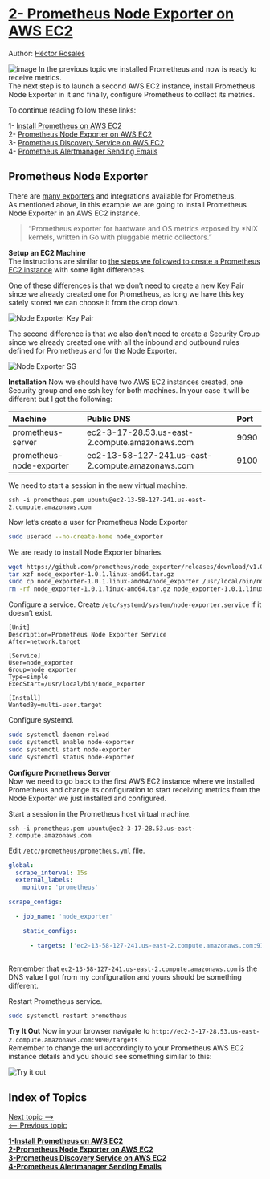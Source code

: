 
# [2- Prometheus Node Exporter on AWS EC2](./prometheus-on-aws-ec2-part2.md)  
Author:
[Héctor Rosales](https://codewizardly.com/authors/hector/)  

![image](https://user-images.githubusercontent.com/100445644/168934128-dac0416b-8e26-47d0-aeac-0b62996502d3.png)
In the previous topic we installed Prometheus and now is ready to receive metrics.   
The next step is to launch a second AWS EC2 instance, install Prometheus Node Exporter in it and finally, configure Prometheus to collect its metrics.

To continue reading follow these links:  

1- [Install Prometheus on AWS EC2](./prometheus-on-aws-ec2-part1.md)  
2- [Prometheus Node Exporter on AWS EC2](./prometheus-on-aws-ec2-part2.md)  
3- [Prometheus Discovery Service on AWS EC2](./prometheus-on-aws-ec2-part3.md)  
4- [Prometheus Alertmanager Sending Emails](./prometheus-on-aws-ec2-part4.md)  

## Prometheus Node Exporter  
There are [many exporters](https://prometheus.io/docs/instrumenting/exporters) and integrations available for Prometheus.   
As mentioned above, in this example we are going to install Prometheus Node Exporter in an AWS EC2 instance.

 >“Prometheus exporter for hardware and OS metrics exposed by *NIX kernels, written in Go with pluggable metric collectors.”

**Setup an EC2 Machine**   
The instructions are similar to [the steps we followed to create a Prometheus EC2 instance](./prometheus-on-aws-ec2-part1.md) with some light differences.

One of these differences is that we don’t need to create a new Key Pair since we already created one for Prometheus, as long we have this key safely stored we can choose it from the drop down.


![Node Exporter Key Pair](https://user-images.githubusercontent.com/100445644/168934846-e7bd9d2a-407a-4c32-80b2-9db072b8db63.png)

The second difference is that we also don’t need to create a Security Group since we already created one with all the inbound and outbound rules defined for Prometheus and for the Node Exporter.


![Node Exporter SG](https://user-images.githubusercontent.com/100445644/168934894-00bb7158-3080-4038-8d79-ebc8407ac137.png)

**Installation**
Now we should have two AWS EC2 instances created, one Security group and one ssh key for both machines. In your case it will be different but I got the following:

|Machine	|Public DNS	|Port|
|:----|:----|:----|
|prometheus-server	|ec2-3-17-28.53.us-east-2.compute.amazonaws.com	|9090|
|prometheus-node-exporter	|ec2-13-58-127-241.us-east-2.compute.amazonaws.com	|9100|

We need to start a session in the new virtual machine.

```console
ssh -i prometheus.pem ubuntu@ec2-13-58-127-241.us-east-2.compute.amazonaws.com
```

Now let’s create a user for Prometheus Node Exporter
```bash
sudo useradd --no-create-home node_exporter
```

We are ready to install Node Exporter binaries.

```bash
wget https://github.com/prometheus/node_exporter/releases/download/v1.0.1/node_exporter-1.0.1.linux-amd64.tar.gz
tar xzf node_exporter-1.0.1.linux-amd64.tar.gz
sudo cp node_exporter-1.0.1.linux-amd64/node_exporter /usr/local/bin/node_exporter
rm -rf node_exporter-1.0.1.linux-amd64.tar.gz node_exporter-1.0.1.linux-amd64
```

Configure a service. Create `/etc/systemd/system/node-exporter.service` if it doesn’t exist.
```service
[Unit]
Description=Prometheus Node Exporter Service
After=network.target

[Service]
User=node_exporter
Group=node_exporter
Type=simple
ExecStart=/usr/local/bin/node_exporter

[Install]
WantedBy=multi-user.target
```

Configure systemd.

```bash
sudo systemctl daemon-reload
sudo systemctl enable node-exporter
sudo systemctl start node-exporter
sudo systemctl status node-exporter
```

**Configure Prometheus Server**   
Now we need to go back to the first AWS EC2 instance where we installed Prometheus and change its configuration to start receiving metrics from the Node Exporter we just installed and configured.

Start a session in the Prometheus host virtual machine.

```console
ssh -i prometheus.pem ubuntu@ec2-3-17-28.53.us-east-2.compute.amazonaws.com
```
Edit `/etc/prometheus/prometheus.yml` file.

```yml
global:
  scrape_interval: 15s
  external_labels:
    monitor: 'prometheus'

scrape_configs:

  - job_name: 'node_exporter'

    static_configs:

      - targets: ['ec2-13-58-127-241.us-east-2.compute.amazonaws.com:9100']
      
```

Remember that `ec2-13-58-127-241.us-east-2.compute.amazonaws.com` is the DNS value I got from my configuration and yours should be something different.

Restart Prometheus service.

```bash
sudo systemctl restart prometheus
```

**Try It Out**
Now in your browser navigate to `http://ec2-3-17-28.53.us-east-2.compute.amazonaws.com:9090/targets` .   
Remember to change the url accordingly to your Prometheus AWS EC2 instance details and you should see something similar to this:

![Try it out](https://user-images.githubusercontent.com/100445644/168935623-35329b54-4dc1-4b59-b917-ca9e6600379a.png)


## Index of Topics
[Next topic -->](./prometheus-on-aws-ec2-part3.md)  
[<-- Previous topic ](./prometheus-on-aws-ec2-part1.md)  

**[1-Install Prometheus on AWS EC2](./prometheus-on-aws-ec2-part1.md)**  
**[2-Prometheus Node Exporter on AWS EC2](./prometheus-on-aws-ec2-part2.md)**  
**[3-Prometheus Discovery Service on AWS EC2](./prometheus-on-aws-ec2-part3.md)**  
**[4-Prometheus Alertmanager Sending Emails](./prometheus-on-aws-ec2-part4.md)**  
